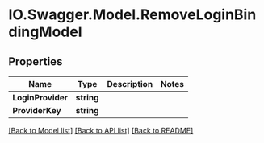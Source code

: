 # IO.Swagger.Model.RemoveLoginBindingModel
## Properties

Name | Type | Description | Notes
------------ | ------------- | ------------- | -------------
**LoginProvider** | **string** |  | 
**ProviderKey** | **string** |  | 

[[Back to Model list]](../README.md#documentation-for-models) [[Back to API list]](../README.md#documentation-for-api-endpoints) [[Back to README]](../README.md)

